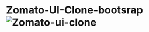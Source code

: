 # Zomato-UI-Clone-bootsrap![Zomato-ui-clone](https://user-images.githubusercontent.com/92579647/182773068-4d3da00b-7172-420c-8934-3e11da050328.png)
